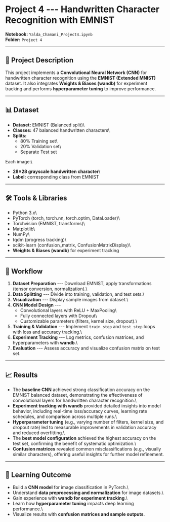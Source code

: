 # Project 4 --- Handwritten Character Recognition with EMNIST

**Notebook:** `Yalda_Chamani_Project4.ipynb`\
**Folder:** `Project 4`

------------------------------------------------------------------------

## 📌 Project Description

This project implements a **Convolutional Neural Network (CNN)** for
handwritten character recognition using the **EMNIST (Extended MNIST)**
dataset. It also integrates **Weights & Biases (wandb)** for experiment
tracking and performs **hyperparameter tuning** to improve performance.

------------------------------------------------------------------------

## 📊 Dataset

-   **Dataset:** EMNIST (Balanced split)\
-   **Classes:** 47 balanced handwritten characters\
-   **Splits:**
    -   80% Training set\
    -   20% Validation set\
    -   Separate Test set

Each image:\
- **28×28 grayscale handwritten character**\
- **Label:** corresponding class from EMNIST

------------------------------------------------------------------------

## 🛠️ Tools & Libraries

-   Python 3.x\
-   PyTorch (torch, torch.nn, torch.optim, DataLoader)\
-   Torchvision (EMNIST, transforms)\
-   Matplotlib\
-   NumPy\
-   tqdm (progress tracking)\
-   scikit-learn (confusion_matrix, ConfusionMatrixDisplay)\
-   **Weights & Biases (wandb)** for experiment tracking

------------------------------------------------------------------------

## 🚀 Workflow

1.  **Dataset Preparation** --- Download EMNIST, apply transformations
    (tensor conversion, normalization).\
2.  **Data Splitting** --- Divide into training, validation, and test
    sets.\
3.  **Visualization** --- Display sample images from dataset.\
4.  **CNN Model Design** ---
    -   Convolutional layers with ReLU + MaxPooling\
    -   Fully connected layers with Dropout\
    -   Customizable parameters (filters, kernel size, dropout).\
5.  **Training & Validation** --- Implement `train_step` and `test_step`
    loops with loss and accuracy tracking.\
6.  **Experiment Tracking** --- Log metrics, confusion matrices, and
    hyperparameters with **wandb**.\
7.  **Evaluation** --- Assess accuracy and visualize confusion matrix on
    test set.

------------------------------------------------------------------------

## 📈 Results

-   The **baseline CNN** achieved strong classification accuracy on the
    EMNIST balanced dataset, demonstrating the effectiveness of
    convolutional layers for handwritten character recognition.\
-   **Experiment tracking with wandb** provided detailed insights into
    model behavior, including real-time loss/accuracy curves, learning
    rate schedules, and comparison across multiple runs.\
-   **Hyperparameter tuning** (e.g., varying number of filters, kernel
    size, and dropout rate) led to measurable improvements in validation
    accuracy and reduced overfitting.\
-   The **best model configuration** achieved the highest accuracy on
    the test set, confirming the benefit of systematic optimization.\
-   **Confusion matrices** revealed common misclassifications (e.g.,
    visually similar characters), offering useful insights for further
    model refinement.

------------------------------------------------------------------------

## 🎯 Learning Outcome

-   Build a **CNN model** for image classification in PyTorch.\
-   Understand **data preprocessing and normalization** for image
    datasets.\
-   Gain experience with **wandb for experiment tracking**.\
-   Learn how **hyperparameter tuning** impacts deep learning
    performance.\
-   Visualize results with **confusion matrices and sample outputs**.
